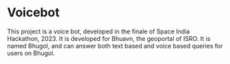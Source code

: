 # Voicebot
This project is a voice bot, developed in the finale of Space India Hackathon, 2023. It is developed for Bhuavn, the geoportal of ISRO. It is named Bhugol, and can answer both text based and voice based queries for users on Bhugol.
